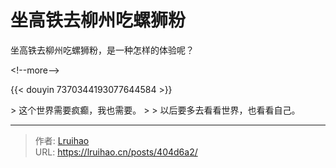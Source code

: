# 坐高铁去柳州吃螺狮粉


坐高铁去柳州吃螺狮粉，是一种怎样的体验呢？

&lt;!--more--&gt;

{{&lt; douyin 7370344193077644584 &gt;}}

&gt; 这个世界需要疯癫，我也需要。
&gt;
&gt; 以后要多去看看世界，也看看自己。


---

> 作者: [Lruihao](https://github.com/Lruihao)  
> URL: https://lruihao.cn/posts/404d6a2/  

